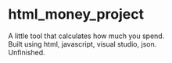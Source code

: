 # html_money_project
A little tool that calculates how much you spend. <br>
Built using html, javascript, visual studio, json. <br>
Unfinished.
